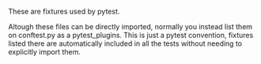 These are fixtures used by pytest.

Altough these files can be directly imported, normally you instead list them on
conftest.py as a pytest_plugins. This is just a pytest convention, fixtures listed there
are automatically included in all the tests without needing to explicitly import them.


